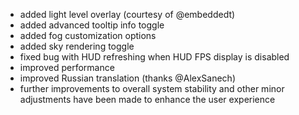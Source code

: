 - added light level overlay (courtesy of @embeddedt)
- added advanced tooltip info toggle
- added fog customization options
- added sky rendering toggle
- fixed bug with HUD refreshing when HUD FPS display is disabled
- improved performance
- improved Russian translation (thanks @AlexSanech)
- further improvements to overall system stability and other minor adjustments have been made to enhance the user experience